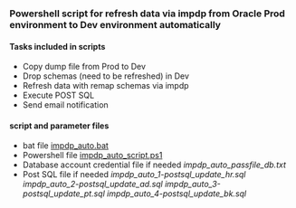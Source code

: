 ### Powershell script for refresh data via impdp from Oracle Prod environment to Dev environment automatically

#### Tasks included in scripts
- Copy dump file from Prod to Dev
- Drop schemas (need to be refreshed) in Dev 
- Refresh data with remap schemas via impdp
- Execute POST SQL
- Send email notification

#### script and parameter files
- bat file [impdp_auto.bat](https://github.com/VCNTQA/Oracle_Windows/blob/main/impdp_auto.bat)
- Powershell file [impdp_auto_script.ps1](https://github.com/VCNTQA/Oracle_Windows/blob/main/impdp_auto_script.ps1)
- Database account credential file if needed *impdp_auto_passfile_db.txt*
- Post SQL file if needed 
  *impdp_auto_1-postsql_update_hr.sql*
  *impdp_auto_2-postsql_update_ad.sql*
  *impdp_auto_3-postsql_update_pt.sql*
  *impdp_auto_4-postsql_update_bk.sql*
